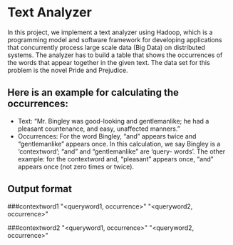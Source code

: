 # Text Analyzer
In this project, we implement a text analyzer using Hadoop, which is a programming model and software framework for developing applications that concurrently process large scale data (Big Data) on distributed systems. The analyzer has to build a table that shows the occurrences of the words that appear together in the given text. The data set for this problem is the novel Pride and Prejudice. 

## Here is an example for calculating the occurrences:
* Text: “Mr. Bingley was good-looking and gentlemanlike; he had a pleasant countenance, and easy, unaffected manners.”
* Occurrences: For the word Bingley, “and” appears twice and “gentlemanlike” appears once. In this calculation, we say Bingley is a ‘contextword’; “and” and “gentlemanlike” are ‘query- words’. The other example: for the contextword and, “pleasant” appears once, “and” appears once (not zero times or twice).

## Output format
###contextword1
"\<queryword1, occurrence\>"
"\<queryword2, occurrence\>"

###contextword2
"<queryword1, occurrence>"
"<queryword2, occurrence>"
